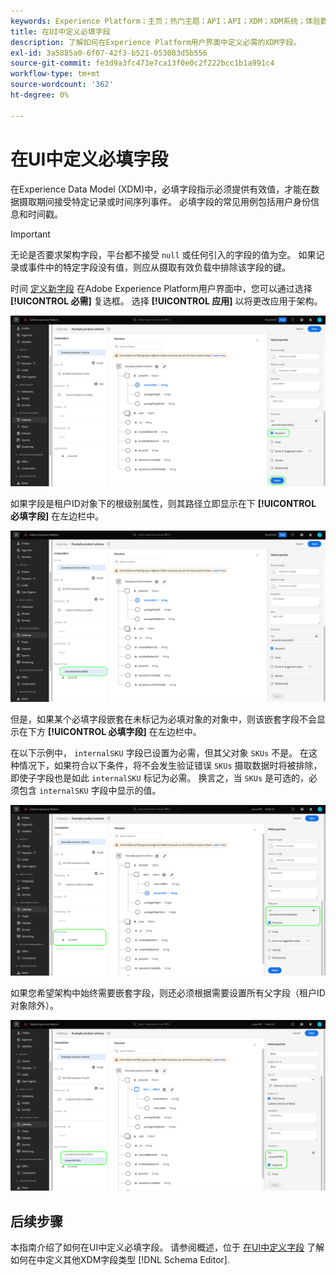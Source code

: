 ```yaml
---
keywords: Experience Platform；主页；热门主题；API；API；XDM；XDM系统；体验数据模型；数据模型；ui；工作区；必需；字段；
title: 在UI中定义必填字段
description: 了解如何在Experience Platform用户界面中定义必需的XDM字段。
exl-id: 3a5885a0-6f07-42f3-b521-053083d5b556
source-git-commit: fe3d9a3fc473e7ca13f0e0c2f222bcc1b1a991c4
workflow-type: tm+mt
source-wordcount: '362'
ht-degree: 0%

---
```


# 在UI中定义必填字段

在Experience Data Model (XDM)中，必填字段指示必须提供有效值，才能在数据摄取期间接受特定记录或时间序列事件。 必填字段的常见用例包括用户身份信息和时间戳。

>[!IMPORTANT]
>
>无论是否要求架构字段，平台都不接受 `null` 或任何引入的字段的值为空。 如果记录或事件中的特定字段没有值，则应从摄取有效负载中排除该字段的键。

时间 [定义新字段](./overview.md#define) 在Adobe Experience Platform用户界面中，您可以通过选择 **[!UICONTROL 必需]** 复选框。 选择 **[!UICONTROL 应用]** 以将更改应用于架构。

![“必需”复选框](../../images/ui/fields/required/root.png)

如果字段是租户ID对象下的根级别属性，则其路径立即显示在下 **[!UICONTROL 必填字段]** 在左边栏中。

![根级别必填字段](../../images/ui/fields/required/applied.png)

但是，如果某个必填字段嵌套在未标记为必填对象的对象中，则该嵌套字段不会显示在下方 **[!UICONTROL 必填字段]** 在左边栏中。

在以下示例中， `internalSKU` 字段已设置为必需，但其父对象 `SKUs` 不是。 在这种情况下，如果符合以下条件，将不会发生验证错误 `SKUs` 摄取数据时将被排除，即使子字段也是如此 `internalSKU` 标记为必需。 换言之，当 `SKUs` 是可选的，必须包含 `internalSKU` 字段中显示的值。

![嵌套必填字段](../../images/ui/fields/required/nested.png)

如果您希望架构中始终需要嵌套字段，则还必须根据需要设置所有父字段（租户ID对象除外）。

![父项和子项必填字段](../../images/ui/fields/required/parent-and-child.png)

## 后续步骤

本指南介绍了如何在UI中定义必填字段。 请参阅概述，位于 [在UI中定义字段](./overview.md#special) 了解如何在中定义其他XDM字段类型 [!DNL Schema Editor].
